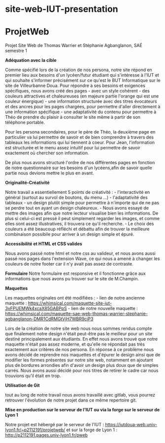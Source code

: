 # site-web-IUT-presentation
# ProjetWeb

Projet Site Web de Thomas Warrier et Stéphanie Agbanglanon, SAÉ semestre 1



   **Adéquation avec la cible**

   Comme spécifié lors de la création de nos persona, notre site répond en premier lieu aux besoins d'un lycéen/futur étudiant qui s'intéresse à l'IUT et qui souhaite s'informer précisément sur ce qu'est le BUT Informatique sur le site de Villeurbanne Doua.
   Pour répondre à ses besoins et exigences spécifiques, nous avons créé des pages 
    - avec un style cohérent
    - des couleurs attractives et chaleureuses (en majeure partie l'orange qui est une couleur énergique)
    - une information structurée avec des titres évocateurs et des ancres pour les pages chargées, pour permettre d'aller directement à une information spécifique
    - une adaptativité du contenu pour permettre à Théo de prendre du plaisir à consulter le site même à partir de son téléphone portable.

   Pour les persona secondaires, pour le père de Théo, la deuxième page en particulier va lui permettre de savoir et de bien comprendre à travers des tableaux les informations qui lui tiennent à coeur.
   Pour Jean, l'information est structurée et le menu assez intuitif pour lui permettre de savoir exactement où chercher son information.

   De plus nous avons structuré l'ordre de nos différentes pages en fonction de notre questionnaire sur les besoins d'un lycéens,afin de savoir quelle partie nous devions mettre le plus en avant.

   
   
   **Originalité-Créativité**

   Notre travail a essentiellement 5 points de créativité :
    - l'interactivité en général (surtout au survol de boutons, du menu ...)
    - l'adaptativité des tableaux
    - un design plutôt simple pour permettre à n'importe qui de ne pas se perdre tout en ayant un design chaleureux.
    - Nous avons essayé de mettre des images afin que notre lecteur visualise bien les informations. De plus si celui-ci est pressé il peut simplement regarder les images, et comme elles sont assez illustratives, il trouvera ce qu'il recherche.
    - Le choix des couleurs a été beaucoup réfléchi et débattu afin de trouver la meilleure combinaison possibile pour arriver à un design simple et épuré. 



   **Accessibilité et HTML et CSS valides**

   Nous avons passé notre html et notre css au valideur, et nous avons aussi passé nos pages dans l'extension Wave, ce qui nous a amené à changer les couleurs de notre footer car il n'y avait pas assez de contraste.

   
   
   **Formulaire**
   Notre formulaire est responsive et il fonctionne grâce aux informations que nous avons pu trouver sur le site de M.Champin.

   
   
   **Maquettes**
   
   Les maquettes originales ont été modifiées :
    - lien de notre ancienne maquette : https://whimsical.com/maquette-site-iut-3vFPUEMWk4xcaX85GABPpS
    - lien de notre nouvelle maquette : https://whimsical.com/maquette-sae-web-thomas-warrier-stephanie-agbanglanon-DMR1CdRMGtVjH7WBR9cjP3

   Lors de la création de notre site web nous nous sommes rendus compte que finalement notre design n'était peut-être pas le meilleur pour un site destiné principalement aux étudiants. En effet nous avons trouvé que notre maquette n'était pas assez moderne, et qu'elle ne répondait pas très exactement aux critères de nos persona. En réponse à ce problème nous avons décidé de reprendre nos maquettes et d'épurer le design ainsi que de modifier les formes présentes sur notre site web, notamment en ajoutant plus de bordures arrondies afin d'avoir un design plus doux que de simples carrés. Nous avons aussi décidé pour nos titres de retirer le cadre car nous trouvions qu'il était en trop.



   **Utilisation de Git**

   tout au long de notre travail nous avons travaillé avec gitlab, vous pourrez retrouver l'évolution de notre projet dans ce même repertoire git.



   **Mise en production sur le serveur de l'IUT ou via la forge sur le serveur de Lyon 1**

   Notre projet est hébergé par le serveur de l'IUT : https://iutdoua-web.univ-lyon1.fr/~p2112191/projetweb/
   et sur la forge de Lyon 1 : http://p2112191.pages.univ-lyon1.fr/pweb



   
